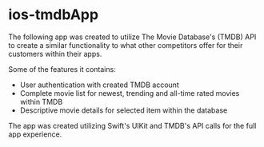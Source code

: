 # ios-tmdbApp
The following app was created to utilize The Movie Database's (TMDB) API to create a similar functionality to what other competitors offer for their customers within their apps.

Some of the features it contains:
- User authentication with created TMDB account
- Complete movie list for newest, trending and all-time rated movies within TMDB
- Descriptive movie details for selected item within the database

The app was created utilizing Swift's UIKit and TMDB's API calls for the full app experience.
